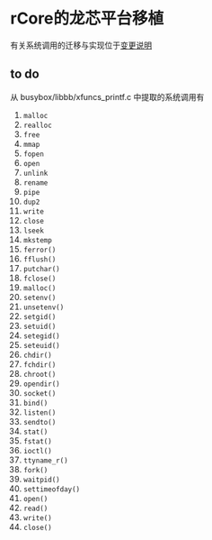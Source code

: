 # rCore的龙芯平台移植

有关系统调用的迁移与实现位于[变更说明](/变更说明)

## to do
从 busybox/libbb/xfuncs_printf.c 中提取的系统调用有

1. `malloc`
2. `realloc` 
3. `free` 
4. `mmap` 
5. `fopen` 
6. `open` 
7. `unlink` 
8. `rename` 
9. `pipe` 
10. `dup2` 
11. `write` 
12. `close` 
13. `lseek`
15. `mkstemp` 
1. `ferror()`  
2. `fflush()`  
3. `putchar()`  
4. `fclose()`  
5. `malloc()`  
6. `setenv()`  
7. `unsetenv()`  
8. `setgid()`  
9. `setuid()`  
10. `setegid()`  
11. `seteuid()`  
12. `chdir()`  
13. `fchdir()`  
14. `chroot()`  
15. `opendir()`  
16. `socket()`  
17. `bind()`  
18. `listen()`  
19. `sendto()`  
20. `stat()`  
21. `fstat()`  
22. `ioctl()`  
23. `ttyname_r()`  
24. `fork()`  
25. `waitpid()`  
26. `settimeofday()`  
27. `open()`  
28. `read()`  
29. `write()`  
30. `close()`





